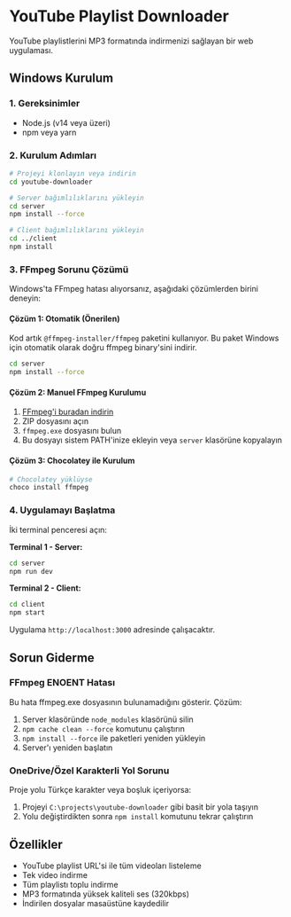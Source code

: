 # YouTube Playlist Downloader

YouTube playlistlerini MP3 formatında indirmenizi sağlayan bir web uygulaması.

## Windows Kurulum

### 1. Gereksinimler
- Node.js (v14 veya üzeri)
- npm veya yarn

### 2. Kurulum Adımları

```bash
# Projeyi klonlayın veya indirin
cd youtube-downloader

# Server bağımlılıklarını yükleyin
cd server
npm install --force

# Client bağımlılıklarını yükleyin
cd ../client
npm install
```

### 3. FFmpeg Sorunu Çözümü

Windows'ta FFmpeg hatası alıyorsanız, aşağıdaki çözümlerden birini deneyin:

#### Çözüm 1: Otomatik (Önerilen)
Kod artık `@ffmpeg-installer/ffmpeg` paketini kullanıyor. Bu paket Windows için otomatik olarak doğru ffmpeg binary'sini indirir.

```bash
cd server
npm install --force
```

#### Çözüm 2: Manuel FFmpeg Kurulumu
1. [FFmpeg'i buradan indirin](https://www.gyan.dev/ffmpeg/builds/)
2. ZIP dosyasını açın
3. `ffmpeg.exe` dosyasını bulun
4. Bu dosyayı sistem PATH'inize ekleyin veya `server` klasörüne kopyalayın

#### Çözüm 3: Chocolatey ile Kurulum
```bash
# Chocolatey yüklüyse
choco install ffmpeg
```

### 4. Uygulamayı Başlatma

İki terminal penceresi açın:

**Terminal 1 - Server:**
```bash
cd server
npm run dev
```

**Terminal 2 - Client:**
```bash
cd client
npm start
```

Uygulama `http://localhost:3000` adresinde çalışacaktır.

## Sorun Giderme

### FFmpeg ENOENT Hatası
Bu hata ffmpeg.exe dosyasının bulunamadığını gösterir. Çözüm:

1. Server klasöründe `node_modules` klasörünü silin
2. `npm cache clean --force` komutunu çalıştırın
3. `npm install --force` ile paketleri yeniden yükleyin
4. Server'ı yeniden başlatın

### OneDrive/Özel Karakterli Yol Sorunu
Proje yolu Türkçe karakter veya boşluk içeriyorsa:
1. Projeyi `C:\projects\youtube-downloader` gibi basit bir yola taşıyın
2. Yolu değiştirdikten sonra `npm install` komutunu tekrar çalıştırın

## Özellikler
- YouTube playlist URL'si ile tüm videoları listeleme
- Tek video indirme
- Tüm playlistı toplu indirme
- MP3 formatında yüksek kaliteli ses (320kbps)
- İndirilen dosyalar masaüstüne kaydedilir